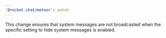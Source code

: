 ```yaml
---
'@rocket.chat/meteor': patch
---
```

This change ensures that system messages are not broadcasted when the specific setting to hide system messages is enabled.
